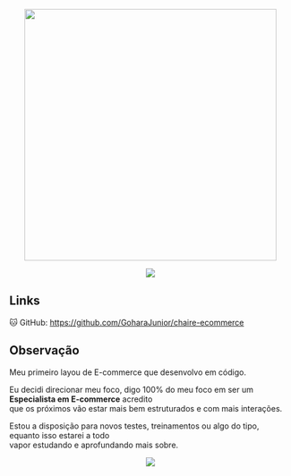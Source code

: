 <!-- Logo -->
<p align="center" width="150px">
    <img width="450px" src="https://user-images.githubusercontent.com/57417305/89644764-f1171980-d88e-11ea-81cb-a69f209999ab.png">
</p>

<!-- Gif Mockups -->
<p align="center">
    <img src="https://user-images.githubusercontent.com/57417305/90333125-6bcfeb00-df99-11ea-9620-07bf089bee93.gif">
</p>

## Links
🐱 GitHub: https://github.com/GoharaJunior/chaire-ecommerce

## Observação 
Meu primeiro layou de E-commerce que desenvolvo em código.

Eu decidi direcionar meu foco, digo 100% do meu foco em ser um **Especialista em E-commerce** acredito</br>que
os próximos vão estar mais bem estruturados e com mais interações.

Estou a disposição para novos testes, treinamentos ou algo do tipo, equanto isso estarei a todo</br>
vapor estudando e aprofundando mais sobre.
<div  align="center">
  <img src="https://user-images.githubusercontent.com/57417305/89683760-820de500-d8cf-11ea-99cb-29845920ed65.png">
</div>
